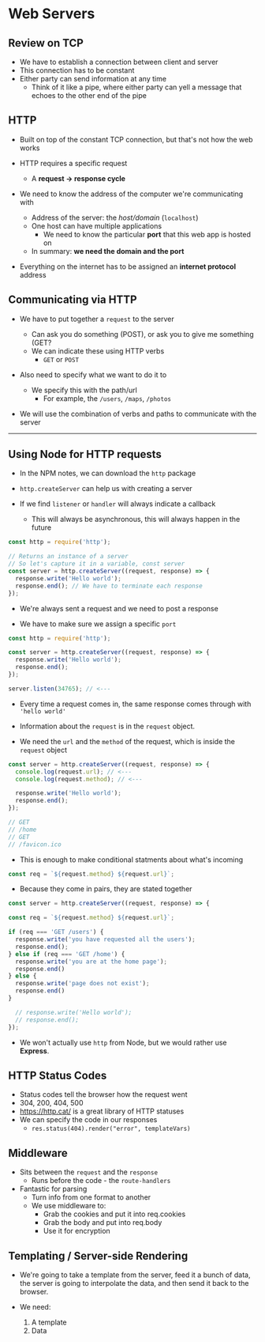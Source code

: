 # Web Servers

## Review on TCP
* We have to establish a connection between client and server
* This connection has to be constant
* Either party can send information at any time
  * Think of it like a pipe, where either party can yell a message that echoes to the other end of the pipe

## HTTP
* Built on top of the constant TCP connection, but that's not how the web works
* HTTP requires a specific request
  * A **request -> response cycle**
* We need to know the address of the computer we're communicating with
  * Address of the server: the *host/domain* (`localhost`)
  * One host can have multiple applications
    * We need to know the particular **port** that this web app is hosted on
  * In summary: **we need the domain and the port**

* Everything on the internet has to be assigned an **internet protocol** address

## Communicating via HTTP

* We have to put together a `request` to the server
  * Can ask you do something (POST), or ask you to give me something (GET?
  * We can indicate these using HTTP verbs
    * `GET` or `POST`

* Also need to specify what we want to do it to
  * We specify this with the path/url
    * For example, the `/users`, `/maps`, `/photos`

* We will use the combination of verbs and paths to communicate with the server

---

## Using Node for HTTP requests

* In the NPM notes, we can download the `http` package

* `http.createServer` can help us with creating a server

* If we find `listener` or `handler` will always indicate a callback
  * This will always be asynchronous, this will always happen in the future

```js
const http = require('http');

// Returns an instance of a server
// So let's capture it in a variable, const server
const server = http.createServer((request, response) => {
  response.write('Hello world');
  response.end(); // We have to terminate each response
});
```

* We're always sent a request and we need to post a response

* We have to make sure we assign a specific `port`

```js
const http = require('http');

const server = http.createServer((request, response) => {
  response.write('Hello world');
  response.end();
});

server.listen(34765); // <---
```

* Every time a request comes in, the same response comes through with `'hello world'`

* Information about the `request` is in the `request` object.

* We need the `url` and the `method` of the request, which is inside the `request` object

```js
const server = http.createServer((request, response) => {
  console.log(request.url); // <---
  console.log(request.method); // <---

  response.write('Hello world');
  response.end();
});

// GET
// /home
// GET
// /favicon.ico
```

* This is enough to make conditional statments about what's incoming

```js
const req = `${request.method} ${request.url}`;
```

* Because they come in pairs, they are stated together

```js
const server = http.createServer((request, response) => {

const req = `${request.method} ${request.url}`;

if (req === 'GET /users') {
  response.write('you have requested all the users');
  response.end();
} else if (req === 'GET /home') {
  response.write('you are at the home page');
  response.end()
} else {
  response.write('page does not exist');
  response.end()
}

  // response.write('Hello world');
  // response.end();
});
```

* We won't actually use `http` from Node, but we would rather use **Express**.

## HTTP Status Codes

* Status codes tell the browser how the request went
* 304, 200, 404, 500
* https://http.cat/ is a great library of HTTP statuses
* We can specify the code in our responses
  * `res.status(404).render("error", templateVars)`

## Middleware

* Sits between the `request` and the `response`
  * Runs before the code - the `route-handlers`
* Fantastic for parsing
  * Turn info from one format to another
  * We use middleware to:
    * Grab the cookies and put it into req.cookies
    * Grab the body and put into req.body
    * Use it for encryption

## Templating / Server-side Rendering

* We're going to take a template from the server, feed it a bunch of data, the server is going to interpolate the data, and then send it back to the browser.

* We need:
  1. A template
  2. Data


